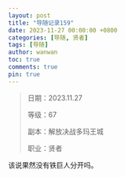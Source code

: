 ```yaml
---
layout: post
title: "导随记录159"
date: 2023-11-27 00:00:00 +0800
categories: [导随, 贤者]
tags: [导随]
author: wanwan
toc: true
comments: true
pin: true
---
```

> 日期：2023.11.27
>
> 等级：67
>
> 副本：解放决战多玛王城
>
> 职业：贤者

该说果然没有铁巨人分开吗。